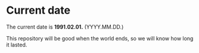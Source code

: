 # Current date

The current date is **1991.02.01.** (YYYY.MM.DD.)

This repository will be good when the world ends, so we will know how long it lasted.